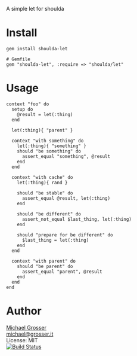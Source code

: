 A simple let for shoulda

Install
=======

    gem install shoulda-let

    # Gemfile
    gem "shoulda-let", :require => "shoulda/let"

Usage
=====
<!-- example -->
    context "foo" do
      setup do
        @result = let(:thing)
      end

      let(:thing){ "parent" }

      context "with something" do
        let(:thing){ "something" }
        should "be something" do
          assert_equal "something", @result
        end
      end

      context "with cache" do
        let(:thing){ rand }

        should "be stable" do
          assert_equal @result, let(:thing)
        end

        should "be different" do
          assert_not_equal $last_thing, let(:thing)
        end

        should "prepare for be different" do
          $last_thing = let(:thing)
        end
      end

      context "with parent" do
        should "be parent" do
          assert_equal "parent", @result
        end
      end
    end
<!-- example -->
Author
======
[Michael Grosser](http://grosser.it)<br/>
michael@grosser.it<br/>
License: MIT<br/>
[![Build Status](https://secure.travis-ci.org/grosser/shoulda_let.png)](http://travis-ci.org/grosser/shoulda_let)
